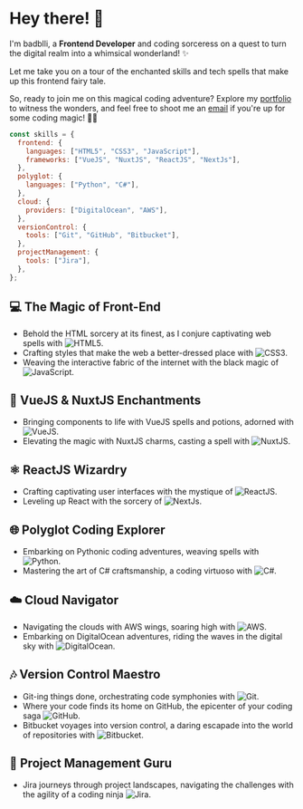 # Hey there! 👋

I'm badblli, a **Frontend Developer** and coding sorceress on a quest to turn the digital realm into a whimsical wonderland! ✨

Let me take you on a tour of the enchanted skills and tech spells that make up this frontend fairy tale.

So, ready to join me on this magical coding adventure? Explore my [portfolio](https://www.badblli.dev/) to witness the wonders, and feel free to shoot me an [email](mailto:bsnradblli@gmail.com) if you're up for some coding magic! 🚀✨

```javascript
const skills = {
  frontend: {
    languages: ["HTML5", "CSS3", "JavaScript"],
    frameworks: ["VueJS", "NuxtJS", "ReactJS", "NextJs"],
  },
  polyglot: {
    languages: ["Python", "C#"],
  },
  cloud: {
    providers: ["DigitalOcean", "AWS"],
  },
  versionControl: {
    tools: ["Git", "GitHub", "Bitbucket"],
  },
  projectManagement: {
    tools: ["Jira"],
  },
};
```


## 💻 The Magic of Front-End
- Behold the HTML sorcery at its finest, as I conjure captivating web spells with ![HTML5](https://img.shields.io/badge/HTML5-E34F26?style=flat&logo=html5&logoColor=white).
- Crafting styles that make the web a better-dressed place with ![CSS3](https://img.shields.io/badge/CSS3-1572B6?style=flat&logo=css3&logoColor=white).
- Weaving the interactive fabric of the internet with the black magic of ![JavaScript](https://img.shields.io/badge/JavaScript-F7DF1E?style=flat&logo=javascript&logoColor=black).

## 🚀 VueJS & NuxtJS Enchantments
- Bringing components to life with VueJS spells and potions, adorned with ![VueJS](https://img.shields.io/badge/VueJS-4FC08D?style=flat&logo=vue.js&logoColor=white).
- Elevating the magic with NuxtJS charms, casting a spell with ![NuxtJS](https://img.shields.io/badge/NuxtJS-00C58E?style=flat&logo=nuxt.js&logoColor=white).

## ⚛️ ReactJS Wizardry
- Crafting captivating user interfaces with the mystique of ![ReactJS](https://img.shields.io/badge/ReactJS-61DAFB?style=flat&logo=react&logoColor=black).
- Leveling up React with the sorcery of ![NextJs](https://img.shields.io/badge/NextJs-000000?style=flat&logo=next.js&logoColor=white).

## 🌐 Polyglot Coding Explorer
- Embarking on Pythonic coding adventures, weaving spells with ![Python](https://img.shields.io/badge/Python-3776AB?style=flat&logo=python&logoColor=white).
- Mastering the art of C# craftsmanship, a coding virtuoso with ![C#](https://img.shields.io/badge/C%23-239120?style=flat&logo=c-sharp&logoColor=white).

## ☁️ Cloud Navigator
- Navigating the clouds with AWS wings, soaring high with ![AWS](https://img.shields.io/badge/AWS-232F3E?style=flat&logo=amazon-aws&logoColor=white).
- Embarking on DigitalOcean adventures, riding the waves in the digital sky with ![DigitalOcean](https://img.shields.io/badge/DigitalOcean-0080FF?style=flat&logo=digitalocean&logoColor=white).
<!--- Azure adventures in the Microsoft cosmos, exploring the clouds with ![Microsoft Azure](https://img.shields.io/badge/Microsoft_Azure-0089D6?style=flat&logo=microsoft-azure&logoColor=white).-->

## 🎶 Version Control Maestro
- Git-ing things done, orchestrating code symphonies with ![Git](https://img.shields.io/badge/Git-F05032?style=flat&logo=git&logoColor=white).
- Where your code finds its home on GitHub, the epicenter of your coding saga ![GitHub](https://img.shields.io/badge/GitHub-181717?style=flat&logo=github&logoColor=white).
- Bitbucket voyages into version control, a daring escapade into the world of repositories with ![Bitbucket](https://img.shields.io/badge/Bitbucket-0052CC?style=flat&logo=bitbucket&logoColor=white).

## 🚀 Project Management Guru
- Jira journeys through project landscapes, navigating the challenges with the agility of a coding ninja ![Jira](https://img.shields.io/badge/Jira-0052CC?style=flat&logo=jira&logoColor=white).
